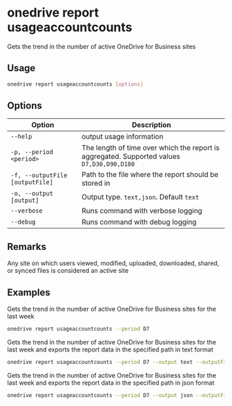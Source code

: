 # onedrive report usageaccountcounts

Gets the trend in the number of active OneDrive for Business sites

## Usage

```sh
onedrive report usageaccountcounts [options]
```

## Options

Option|Description
------|-----------
`--help`|output usage information
`-p, --period <period>`|The length of time over which the report is aggregated. Supported values `D7,D30,D90,D180`
`-f, --outputFile [outputFile]`|Path to the file where the report should be stored in
`-o, --output [output]`|Output type. `text,json`. Default `text`
`--verbose`|Runs command with verbose logging
`--debug`|Runs command with debug logging

## Remarks

Any site on which users viewed, modified, uploaded, downloaded, shared, or synced files is considered an active site

## Examples

Gets the trend in the number of active OneDrive for Business sites for the last week

```sh
onedrive report usageaccountcounts --period D7
```

Gets the trend in the number of active OneDrive for Business sites for the last week and exports the report data in the specified path in text format

```sh
onedrive report usageaccountcounts --period D7 --output text --outputFile 'C:/report.txt'
```

Gets the trend in the number of active OneDrive for Business sites for the last week and exports the report data in the specified path in json format

```sh
onedrive report usageaccountcounts --period D7 --output json --outputFile 'C:/report.json'
```
